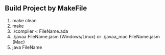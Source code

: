 ## Build Project by MakeFile

1. make clean
2. make
3. ./compiler < FileName.ada
4. ./javaa FileName.jasm (Windows/Linux) or ./javaa_mac FileName.jasm (Mac)
5. java FileName
